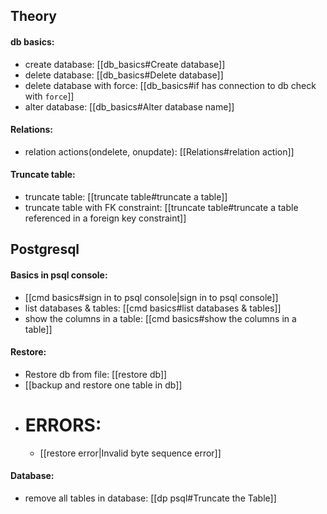 ## Theory
#### db basics:
 - create database: [[db_basics#Create database]]
 - delete database: [[db_basics#Delete database]]
 - delete database with force: [[db_basics#if has connection to db check with `force`]]
 - alter database: [[db_basics#Alter database name]]

#### Relations:
 - relation actions(ondelete, onupdate): [[Relations#relation action]]

#### Truncate table:
 - truncate table: [[truncate table#truncate a table]]
 - truncate table with FK constraint: [[truncate table#truncate a table referenced in a foreign key constraint]]


## Postgresql
#### Basics in psql console:
 - [[cmd basics#sign in to psql console|sign in to psql console]]
 - list databases & tables: [[cmd basics#list databases & tables]]
 - show the columns in a table: [[cmd basics#show the columns in a table]]

#### Restore:
 - Restore db from file: [[restore db]]
 - [[backup and restore one table in db]]
 - # ERRORS: 
	 - [[restore error|Invalid byte sequence error]]

#### Database:
 - remove all tables in database: [[dp psql#Truncate the Table]]